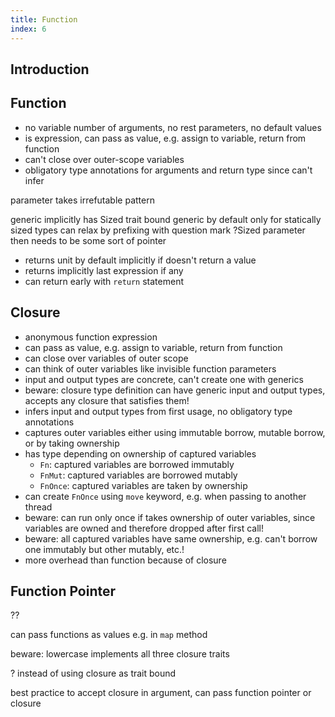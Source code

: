 ```yaml
---
title: Function
index: 6
---
```


## Introduction



## Function

- no variable number of arguments, no rest parameters, no default values
- is expression, can pass as value, e.g. assign to variable, return from function
- can't close over outer-scope variables
- obligatory type annotations for arguments and return type since can't infer

parameter takes irrefutable pattern

generic implicitly has Sized trait bound
generic by default only for statically sized types
can relax by prefixing with question mark ?Sized
parameter then needs to be some sort of pointer

- returns unit by default implicitly if doesn't return a value
- returns implicitly last expression if any
- can return early with `return` statement



## Closure

- anonymous function expression
- can pass as value, e.g. assign to variable, return from function
- can close over variables of outer scope
- can think of outer variables like invisible function parameters
- input and output types are concrete, can't create one with generics
- beware: closure type definition can have generic input and output types, accepts any closure that satisfies them!
- infers input and output types from first usage, no obligatory type annotations
- captures outer variables either using immutable borrow, mutable borrow, or by taking ownership
- has type depending on ownership of captured variables
  - `Fn`: captured variables are borrowed immutably
  - `FnMut`: captured variables are borrowed mutably
  - `FnOnce`: captured variables are taken by ownership
- can create `FnOnce` using `move` keyword, e.g. when passing to another thread 
- beware: can run only once if takes ownership of outer variables, since variables are owned and therefore dropped after first call!
- beware: all captured variables have same ownership, e.g. can't borrow one immutably but other mutably, etc.!
- more overhead than function because of closure



## Function Pointer

??

can pass functions as values
e.g. in `map` method

beware: lowercase
implements all three closure traits

? instead of using closure as trait bound

best practice to accept closure in argument, can pass function pointer or closure